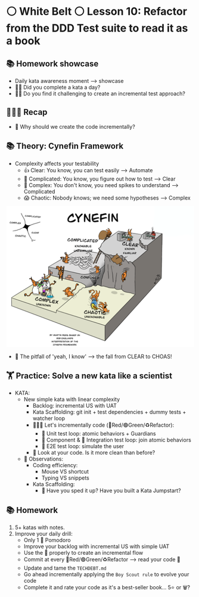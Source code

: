 # ⚪️ White Belt ⚪️ Lesson 10: Refactor from the DDD Test suite to read it as a book

## 📚 Homework showcase

- Daily kata awareness moment --> showcase
- 🙋‍♂️ Did you complete a kata a day?
- 🙋‍♂️ Do you find it challenging to create an incremental test approach?

## 👨🏻‍🏫 Recap

- 🤔 Why should we create the code incrementally?

## 📚 Theory: Cynefin Framework

- Complexity affects your testability
  - 👍 Clear: You know, you can test easily --> Automate
  - 🤔 Complicated: You know, you figure out how to test --> Clear
  - 🧪 Complex: You don't know, you need spikes to understand --> Complicated
  - 😱 Chaotic: Nobody knows; we need some hypotheses --> Complex

![Cynefin](Cynefin.png)

- 🫣 The pitfall of 'yeah, I know' --> the fall from CLEAR to CHOAS!

## 🏋️ Practice: Solve a new kata like a scientist

- KATA:
  - New simple kata with linear complexity
    - Backlog: incremental US with UAT
    - Kata Scaffolding: git init + test dependencies + dummy tests + watcher
      loop
    - 👩🏻‍💻 Let's incrementally code (🔴Red/🟢Green/♻️Refactor):
      - 🧪 Unit test loop: atomic behaviors + Guardians
      - 🧩 Component & 🔌 Integration test loop: join atomic behaviors
      - 🤝 E2E test loop: simulate the user
    - 🤔 Look at your code. Is it more clean than before?
  - 👀 Observations:
    - Coding efficiency:
      - Mouse VS shortcut
      - Typing VS snippets
    - Kata Scaffolding:
      - 🤔 Have you sped it up? Have you built a Kata Jumpstart?

## 📚 Homework

1. 5+ katas with notes.
2. Improve your daily drill:
   - Only 1 🍅 Pomodoro
   - Improve your backlog with incremental US with simple UAT
   - Use the 📝 properly to create an incremental flow
   - Commit at every 🔴Red/🟢Green/♻️Refactor --> read your code 📖
   - Update and tame the `TECHDEBT.md`
   - Go ahead incrementally applying the `Boy Scout rule` to evolve your code
   - Complete it and rate your code as it's a best-seller book... 5⭐️ or 🗑️?
